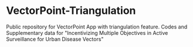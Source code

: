 # VectorPoint-Triangulation
Public repository for VectorPoint App with triangulation feature.
Codes and Supplementary data for "Incentivizing Multiple Objectives in Active Surveillance for Urban Disease Vectors"
